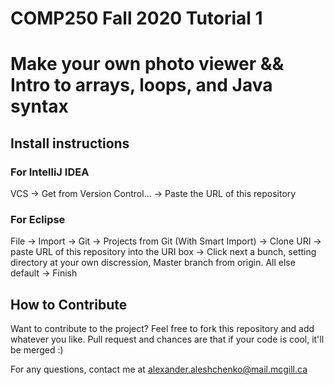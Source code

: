 # COMP250 Fall 2020 Tutorial 1

# Make your own photo viewer && Intro to arrays, loops, and Java syntax

## Install instructions
### For IntelliJ IDEA
VCS -> Get from Version Control... -> Paste the URL of this repository
### For Eclipse
File -> Import -> Git -> Projects from Git (With Smart Import) -> Clone URI -> paste URL of this repository into the URI box -> Click next a bunch, setting directory at your own discression, Master branch from origin. All else default -> Finish

## How to Contribute
Want to contribute to the project? Feel free to fork this repository and add whatever you like. Pull request and chances are that if your code is cool, it'll be merged :)

For any questions, contact me at alexander.aleshchenko@mail.mcgill.ca

